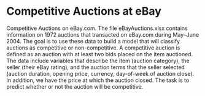 # Competitive Auctions at eBay
Competitive Auctions on eBay.com. The file eBayAuctions.xlsx contains information on 1972 auctions that transacted on eBay.com during May–June 2004. The goal is to use these data to build a model that will classify auctions as competitive or non-competitive. A competitive auction is defined as an auction with at least two bids placed on the item auctioned. The data include variables that describe the item (auction category), the seller (their eBay rating), and the auction terms that the seller selected (auction duration, opening price, currency, day-of-week of auction close). In addition, we have the price at which the auction closed. The task is to predict whether or not the auction will be competitive.
